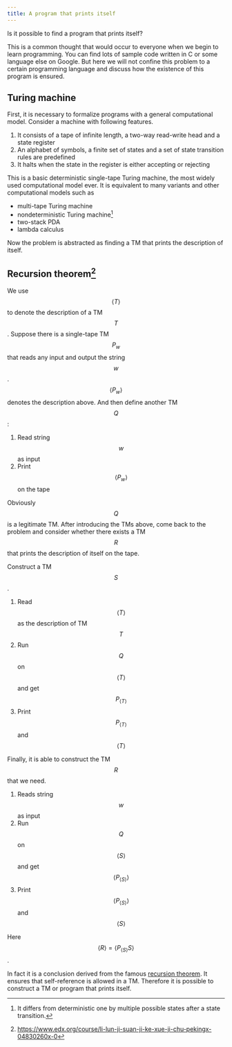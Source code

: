 ```yaml
---
title: A program that prints itself
---
```


Is it possible to find a program that prints itself?

This is a common thought that would occur to everyone when we begin to learn programming. You can find lots of sample code written in C or some language else on Google. But here we will not confine this problem to a certain programming language and discuss how the existence of this program is ensured.

## Turing machine

First, it is necessary to formalize programs with a general computational model. Consider a machine with following features.

1. It consists of a tape of infinite length, a two-way read-write head and a state register
2. An alphabet of symbols, a finite set of states and a set of state transition rules are predefined
3. It halts when the state in the register is either accepting or rejecting

This is a basic deterministic single-tape Turing machine, the most widely used computational model ever. It is equivalent to many variants and other computational models such as
- multi-tape Turing machine
- nondeterministic Turing machine[^ntm_def]
- two-stack PDA
- lambda calculus

Now the problem is abstracted as finding a TM that prints the description of itself.

## Recursion theorem[^cm]

We use $$ \langle T \rangle $$ to denote the description of a TM $$ T $$. Suppose there is a single-tape TM $$ P_w $$ that reads any input and output the string $$ w $$. $$ \langle P_w \rangle $$ denotes the description above. And then define another TM $$ Q $$:

1. Read string $$ w $$ as input
2. Print $$ \langle P_w \rangle $$ on the tape

Obviously $$ Q $$ is a legitimate TM. After introducing the TMs above, come back to the problem and consider whether there exists a TM $$ R $$ that prints the description of itself on the tape.

Construct a TM $$ S $$.

1. Read $$ \langle T \rangle $$ as the description of TM $$ T $$
2. Run $$ Q $$ on $$\langle T \rangle $$ and get $$ P_{\langle T \rangle} $$
3. Print $$ P_{\langle T \rangle} $$ and $$ \langle T \rangle $$

Finally, it is able to construct the TM $$ R $$ that we need.

1. Reads string $$ w $$ as input
2. Run $$ Q $$ on $$ \langle S \rangle $$ and get $$ \langle P_{\langle S \rangle} \rangle $$
3. Print $$ \langle P_{\langle S \rangle} \rangle $$ and $$ \langle S \rangle $$

Here $$ \langle R \rangle = \langle P_{\langle S \rangle}S \rangle $$.

In fact it is a conclusion derived from the famous [recursion theorem](https://en.wikipedia.org/wiki/Kleene%27s_recursion_theorem). It ensures that self-reference is allowed in a TM. Therefore it is possible to construct a TM or program that prints itself.

[^ntm_def]: It differs from deterministic one by multiple possible states after a state transition.
[^cm]: https://www.edx.org/course/li-lun-ji-suan-ji-ke-xue-ji-chu-pekingx-04830260x-0

<!-- MathJax -->
<script src='https://cdnjs.cloudflare.com/ajax/libs/mathjax/2.7.5/latest.js?config=TeX-MML-AM_CHTML' async></script>
